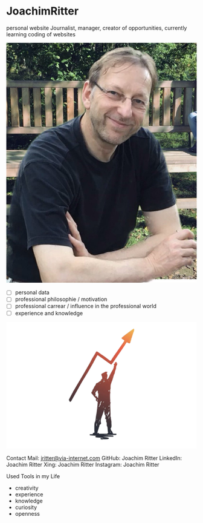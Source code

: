 # JoachimRitter
personal website
Journalist, manager, creator of opportunities, currently learning coding of websites

![myFingerprintInProfession](./Images/Joachim%20privat.JPG)


- [ ] personal data
- [ ] professional philosophie / motivation
- [ ] professional carrear / influence in the professional world
- [ ] experience and knowledge

![myFingerprintInProfession](./Images/IMG_3292.PNG)

Contact
Mail: jritter@via-internet.com
GitHub: Joachim Ritter
LinkedIn: Joachim Ritter
Xing: Joachim Ritter
Instagram: Joachim Ritter


Used Tools in my Life

- creativity
- experience
- knowledge
- curiosity
- openness
